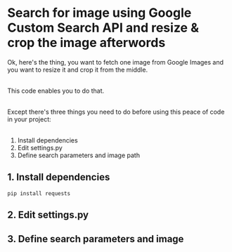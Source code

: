 
<h1>Search for image using Google Custom Search API and resize & crop the image afterwords</h1>

<p>

Ok, here's the thing, you want to fetch one image from Google Images and you want to resize it and crop it from the middle.<br /><br />

This code enables you to do that.<br /><br />

Except there's three things you need to do before using this peace of code in your project:<br /><br />

1. Install dependencies<br />
2. Edit settings.py<br />
3. Define search parameters and image path

</p>

<p>

<h2>1. Install dependencies</h2>
<code>pip install requests</code>

<h2>2. Edit settings.py</h2>


<h2>3. Define search parameters and image</h2>


</p>
